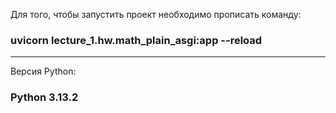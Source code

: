Для того, чтобы запустить проект необходимо прописать команду:
### uvicorn lecture_1.hw.math_plain_asgi:app --reload

--- 

Версия Python:
### Python 3.13.2